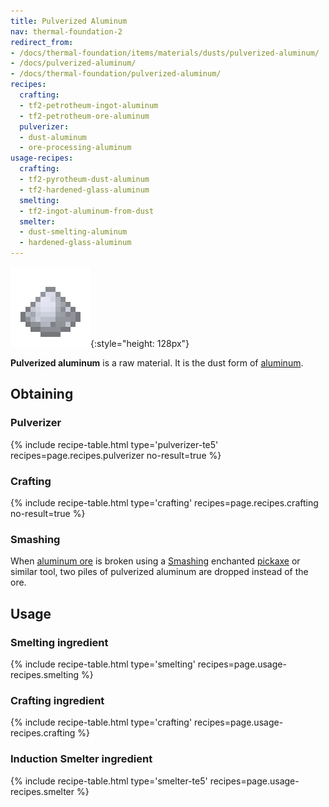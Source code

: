 ```yaml
---
title: Pulverized Aluminum
nav: thermal-foundation-2
redirect_from:
- /docs/thermal-foundation/items/materials/dusts/pulverized-aluminum/
- /docs/pulverized-aluminum/
- /docs/thermal-foundation/pulverized-aluminum/
recipes:
  crafting:
  - tf2-petrotheum-ingot-aluminum
  - tf2-petrotheum-ore-aluminum
  pulverizer:
  - dust-aluminum
  - ore-processing-aluminum
usage-recipes:
  crafting:
  - tf2-pyrotheum-dust-aluminum
  - tf2-hardened-glass-aluminum
  smelting:
  - tf2-ingot-aluminum-from-dust
  smelter:
  - dust-smelting-aluminum
  - hardened-glass-aluminum
---
```


![Pulverized aluminum](/assets/images/thermal-foundation/dust-aluminum.png){:style="height: 128px"}


**Pulverized aluminum** is a raw material. It is the dust form of
[aluminum](/docs/thermal-foundation-2/aluminum-ingot/).


Obtaining
---------

### Pulverizer
{% include recipe-table.html type='pulverizer-te5' recipes=page.recipes.pulverizer no-result=true %}

### Crafting
{% include recipe-table.html type='crafting' recipes=page.recipes.crafting no-result=true %}

### Smashing
When [aluminum ore](/docs/thermal-foundation-2/aluminum-ore/) is broken using a
[Smashing](/docs/cofh-core-4/smashing/) enchanted
[pickaxe](https://minecraft.gamepedia.com/Pickaxe) or similar tool, two piles of
pulverized aluminum are dropped instead of the ore.


Usage
-----

### Smelting ingredient
{% include recipe-table.html type='smelting' recipes=page.usage-recipes.smelting %}

### Crafting ingredient
{% include recipe-table.html type='crafting' recipes=page.usage-recipes.crafting %}

### Induction Smelter ingredient
{% include recipe-table.html type='smelter-te5' recipes=page.usage-recipes.smelter %}
